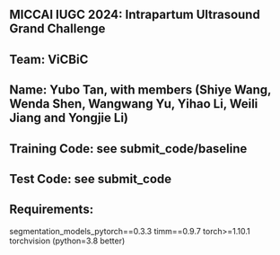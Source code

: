 

##  MICCAI IUGC 2024: Intrapartum Ultrasound Grand Challenge

##  Team: ViCBiC
##  Name: Yubo Tan, with members (Shiye Wang, Wenda Shen, Wangwang Yu, Yihao Li, Weili Jiang and Yongjie Li)

##  Training Code: see submit_code/baseline
##  Test Code: see submit_code

##  Requirements: 
segmentation_models_pytorch==0.3.3
timm==0.9.7
torch>=1.10.1
torchvision (python=3.8 better)
